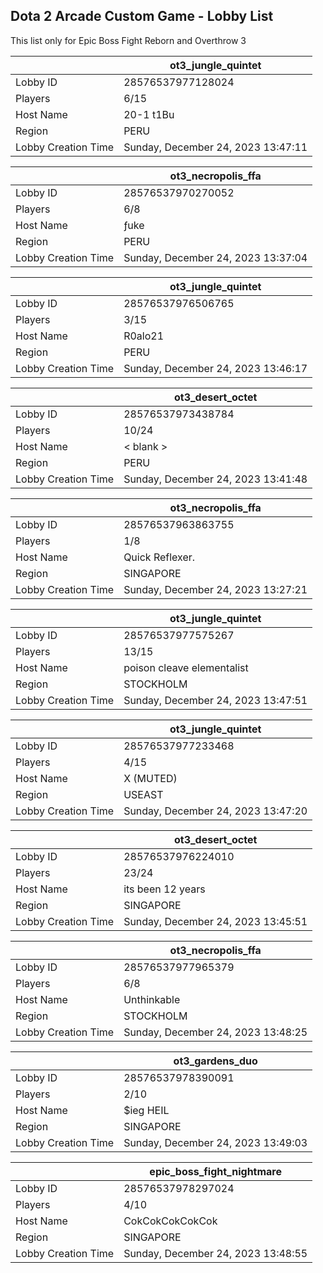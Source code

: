 ## Dota 2 Arcade Custom Game - Lobby List

This list only for Epic Boss Fight Reborn and Overthrow 3

|  | ot3_jungle_quintet |
| ------ | ------ |
| Lobby ID | 28576537977128024 |
| Players | 6/15 |
| Host Name | 20-1 t1Bu |
| Region | PERU |
| Lobby Creation Time | Sunday, December 24, 2023 13:47:11 |


|  | ot3_necropolis_ffa |
| ------ | ------ |
| Lobby ID | 28576537970270052 |
| Players | 6/8 |
| Host Name | ƒuke |
| Region | PERU |
| Lobby Creation Time | Sunday, December 24, 2023 13:37:04 |


|  | ot3_jungle_quintet |
| ------ | ------ |
| Lobby ID | 28576537976506765 |
| Players | 3/15 |
| Host Name | R0alo21 |
| Region | PERU |
| Lobby Creation Time | Sunday, December 24, 2023 13:46:17 |


|  | ot3_desert_octet |
| ------ | ------ |
| Lobby ID | 28576537973438784 |
| Players | 10/24 |
| Host Name | < blank > |
| Region | PERU |
| Lobby Creation Time | Sunday, December 24, 2023 13:41:48 |


|  | ot3_necropolis_ffa |
| ------ | ------ |
| Lobby ID | 28576537963863755 |
| Players | 1/8 |
| Host Name | Quick Reflexer. |
| Region | SINGAPORE |
| Lobby Creation Time | Sunday, December 24, 2023 13:27:21 |


|  | ot3_jungle_quintet |
| ------ | ------ |
| Lobby ID | 28576537977575267 |
| Players | 13/15 |
| Host Name | poison cleave elementalist |
| Region | STOCKHOLM |
| Lobby Creation Time | Sunday, December 24, 2023 13:47:51 |


|  | ot3_jungle_quintet |
| ------ | ------ |
| Lobby ID | 28576537977233468 |
| Players | 4/15 |
| Host Name | X (MUTED) |
| Region | USEAST |
| Lobby Creation Time | Sunday, December 24, 2023 13:47:20 |


|  | ot3_desert_octet |
| ------ | ------ |
| Lobby ID | 28576537976224010 |
| Players | 23/24 |
| Host Name | its been 12 years |
| Region | SINGAPORE |
| Lobby Creation Time | Sunday, December 24, 2023 13:45:51 |


|  | ot3_necropolis_ffa |
| ------ | ------ |
| Lobby ID | 28576537977965379 |
| Players | 6/8 |
| Host Name | Unthinkable |
| Region | STOCKHOLM |
| Lobby Creation Time | Sunday, December 24, 2023 13:48:25 |


|  | ot3_gardens_duo |
| ------ | ------ |
| Lobby ID | 28576537978390091 |
| Players | 2/10 |
| Host Name | $ieg HEIL |
| Region | SINGAPORE |
| Lobby Creation Time | Sunday, December 24, 2023 13:49:03 |


|  | epic_boss_fight_nightmare |
| ------ | ------ |
| Lobby ID | 28576537978297024 |
| Players | 4/10 |
| Host Name | CokCokCokCokCok |
| Region | SINGAPORE |
| Lobby Creation Time | Sunday, December 24, 2023 13:48:55 |


